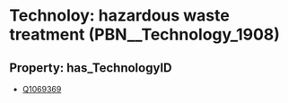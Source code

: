 # Technoloy: __hazardous waste treatment__ (PBN__Technology_1908)

## Property: has_TechnologyID

* [Q1069369](Q1069369)

